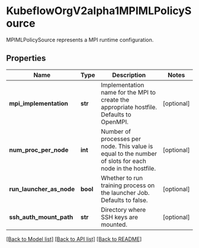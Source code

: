 # KubeflowOrgV2alpha1MPIMLPolicySource

MPIMLPolicySource represents a MPI runtime configuration.
## Properties
Name | Type | Description | Notes
------------ | ------------- | ------------- | -------------
**mpi_implementation** | **str** | Implementation name for the MPI to create the appropriate hostfile. Defaults to OpenMPI. | [optional] 
**num_proc_per_node** | **int** | Number of processes per node. This value is equal to the number of slots for each node in the hostfile. | [optional] 
**run_launcher_as_node** | **bool** | Whether to run training process on the launcher Job. Defaults to false. | [optional] 
**ssh_auth_mount_path** | **str** | Directory where SSH keys are mounted. | [optional] 

[[Back to Model list]](../README.md#documentation-for-models) [[Back to API list]](../README.md#documentation-for-api-endpoints) [[Back to README]](../README.md)


